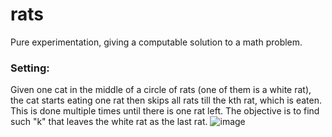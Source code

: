 # rats

Pure experimentation, giving a computable solution to a math problem.

### Setting: 
Given one cat in the middle of a circle of rats (one of them is a white rat), the cat starts eating one rat then skips all rats till the kth rat, which is eaten. This is done multiple times until there is one rat left.
The objective is to find such "k" that leaves the white rat as the last rat.
![image](https://user-images.githubusercontent.com/65364339/115300663-82e65e80-a160-11eb-92b0-d2a659e087f1.png)


